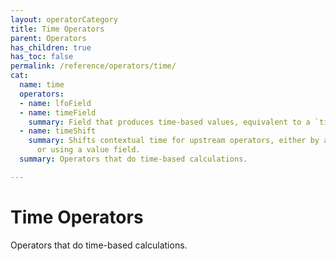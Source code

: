 ```yaml
---
layout: operatorCategory
title: Time Operators
parent: Operators
has_children: true
has_toc: false
permalink: /reference/operators/time/
cat:
  name: time
  operators:
  - name: lfoField
  - name: timeField
    summary: Field that produces time-based values, equivalent to a `timeline CHOP`.
  - name: timeShift
    summary: Shifts contextual time for upstream operators, either by a fixed amount
      or using a value field.
  summary: Operators that do time-based calculations.

---
```


# Time Operators

Operators that do time-based calculations.
